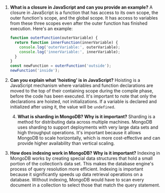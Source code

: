 1. **What is a closure in JavaScript and can you provide an example?**
   A closure in JavaScript is a function that has access to its own scope, the outer function's scope, and the global scope. It has access to variables from these three scopes even after the outer function has finished execution. Here's an example:
   ```javascript
   function outerFunction(outerVariable) {
     return function innerFunction(innerVariable) {
       console.log('outerVariable:', outerVariable);
       console.log('innerVariable:', innerVariable);
     }
   }
   const newFunction = outerFunction('outside');
   newFunction('inside');


9. **Can you explain what 'hoisting' is in JavaScript?**
   Hoisting is a JavaScript mechanism where variables and function declarations are moved to the top of their containing scope during the compile phase, before the code has been executed. It's important to note that only the declarations are hoisted, not initializations. If a variable is declared and initialized after using it, the value will be `undefined`.

   4. **What is sharding in MongoDB? Why is it important?**
   Sharding is a method for distributing data across multiple machines. MongoDB uses sharding to support deployments with very large data sets and high throughput operations. It's important because it allows MongoDB to scale horizontally, which is more cost-effective and can provide higher availability than vertical scaling.

5. **How does indexing work in MongoDB? Why is it important?**
   Indexing in MongoDB works by creating special data structures that hold a small portion of the collection’s data set. This makes the database engine's process of query resolution more efficient. Indexing is important because it significantly speeds up data retrieval operations on a database. Without indexing, MongoDB would have to scan every document in a collection to select those that match the query statement.
